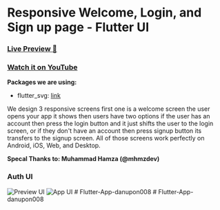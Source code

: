 # Responsive Welcome, Login, and Sign up page - Flutter UI

### [Live Preview 🔴 ](https://abuanwar072.github.io/Welcome-Login-Signup-Page-Flutter/#/)

### [Watch it on YouTube](https://youtu.be/8gJ_WRmxyW0)

**Packages we are using:**

- flutter_svg: [link](https://pub.dev/packages/flutter_svg)

We design 3 responsive screens first one is a welcome screen the user opens your app it shows then users have two options if the user has an account then press the login button and it just shifts the user to the login screen, or if they don't have an account then press signup button its transfers to the signup screen. All of those screens work perfectly on Android, iOS, Web, and Desktop.

**Specal Thanks to: Muhammad Hamza (@mhmzdev)**

### Auth UI

![Preview UI](/preview.gif)
![App UI](/UI.png)
#   F l u t t e r - A p p - d a n u p o n 0 0 8  
 #   F l u t t e r - A p p - d a n u p o n 0 0 8  
 